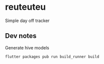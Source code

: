 # reuteuteu

Simple day off tracker

## Dev notes

Generate hive models
```
flutter packages pub run build_runner build
```
